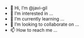 - 👋 Hi, I’m @javi-gil
- 👀 I’m interested in ...
- 🌱 I’m currently learning ...
- 💞️ I’m looking to collaborate on ...
- 📫 How to reach me ...

<!---
javi-gil/javi-gil is a ✨ special ✨ repository because its `README.md` (this file) appears on your GitHub profile.
You can click the Preview link to take a look at your changes.
--->
